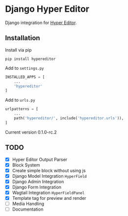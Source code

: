 # Django Hyper Editor

Django integration for [Hyper Editor](https://github.com/divineitlimited/hyper-editor).


## Installation

Install via pip

```sybase
pip install hypereditor
```

Add to ``settings.py``
```python
INSTALLED_APPS = [
    ...
    'hypereditor'
]
```

Add to ``urls.py``
```python
urlpatterns = [
    ...
    path('hypereditor/', include('hypereditor.urls')),
]
```

Current version 0.1.0-rc.2

## TODO
- [x] Hyper Editor Output Parser
- [x] Block System
- [x] Create simple block without using js
- [x] Django Model Integration ``HyperField``
- [x] Django Admin Integration
- [x] Django Form Integration
- [x] Wagtail Integration ``HyperFieldPanel``
- [x] Template tag for preview and render
- [ ] Media Handling
- [ ] Documentation